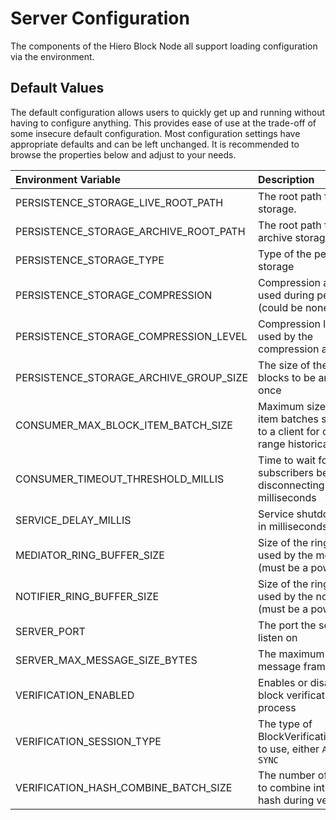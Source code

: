 # Server Configuration

The components of the Hiero Block Node all support loading configuration via the
environment.

## Default Values

The default configuration allows users to quickly get up and running without having to configure anything. This provides
ease of use at the trade-off of some insecure default configuration. Most configuration settings have appropriate
defaults and can be left unchanged. It is recommended to browse the properties below and adjust to your needs.

| Environment Variable                   | Description                                                                                  | Default Value                         |
|:---------------------------------------|:---------------------------------------------------------------------------------------------|:--------------------------------------|
| PERSISTENCE_STORAGE_LIVE_ROOT_PATH     | The root path for the live storage.                                                          | /opt/hashgraph/blocknode/data/live    |
| PERSISTENCE_STORAGE_ARCHIVE_ROOT_PATH  | The root path for the archive storage.                                                       | /opt/hashgraph/blocknode/data/archive |
| PERSISTENCE_STORAGE_TYPE               | Type of the persistence storage                                                              | BLOCK_AS_LOCAL_FILE                   |
| PERSISTENCE_STORAGE_COMPRESSION        | Compression algorithm used during persistence (could be none as well)                        | ZSTD                                  |
| PERSISTENCE_STORAGE_COMPRESSION_LEVEL  | Compression level to be used by the compression algorithm                                    | 3                                     |
| PERSISTENCE_STORAGE_ARCHIVE_GROUP_SIZE | The size of the group of blocks to be archived at once                                       | 1_000                                 |
| CONSUMER_MAX_BLOCK_ITEM_BATCH_SIZE     | Maximum size of block item batches streamed to a client for closed-range historical requests | 1000                                  |
| CONSUMER_TIMEOUT_THRESHOLD_MILLIS      | Time to wait for subscribers before disconnecting in milliseconds                            | 1500                                  |
| SERVICE_DELAY_MILLIS                   | Service shutdown delay in milliseconds                                                       | 500                                   |
| MEDIATOR_RING_BUFFER_SIZE              | Size of the ring buffer used by the mediator (must be a power of 2)                          | 67108864                              |
| NOTIFIER_RING_BUFFER_SIZE              | Size of the ring buffer used by the notifier (must be a power of 2)                          | 2048                                  |
| SERVER_PORT                            | The port the server will listen on                                                           | 8080                                  |
| SERVER_MAX_MESSAGE_SIZE_BYTES          | The maximum size of a message frame in bytes                                                 | 1048576                               |
| VERIFICATION_ENABLED                   | Enables or disables the block verification process                                           | true                                  |
| VERIFICATION_SESSION_TYPE              | The type of BlockVerificationSession to use, either `ASYNC` or `SYNC`                        | ASYNC                                 |
| VERIFICATION_HASH_COMBINE_BATCH_SIZE   | The number of hashes to combine into a single hash during verification                       | 32                                    |
